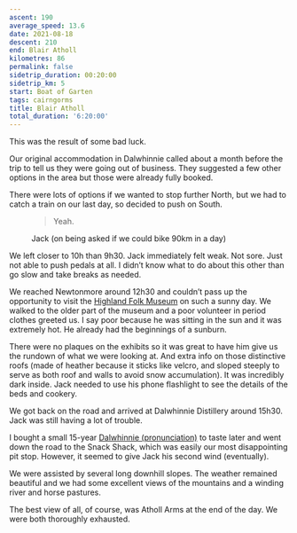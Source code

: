 ```yaml
---
ascent: 190
average_speed: 13.6
date: 2021-08-18
descent: 210
end: Blair Atholl
kilometres: 86
permalink: false
sidetrip_duration: 00:20:00
sidetrip_km: 5
start: Boat of Garten
tags: cairngorms
title: Blair Atholl
total_duration: '6:20:00'
---
```


This was the result of some bad luck.

Our original accommodation in Dalwhinnie called about a month before the trip to tell us they were going out of business. They suggested a few other options in the area but those were already fully booked.

There were lots of options if we wanted to stop further North, but we had to catch a train on our last day, so decided to push on South.

<figure>
<blockquote>
Yeah.
</blockquote>
<figcaption>Jack (on being asked if we could bike 90km in a day)</figcaption>
</figure>

We left closer to 10h than 9h30. Jack immediately felt weak. Not sore. Just not able to push pedals at all. I didn’t know what to do about this other than go slow and take breaks as needed.

We reached Newtonmore around 12h30 and couldn’t pass up the opportunity to visit the [Highland Folk Museum](https://www.highlifehighland.com/highlandfolkmuseum/) on such a sunny day. We walked to the older part of the museum and a poor volunteer in period clothes greeted us. I say poor because he was sitting in the sun and it was extremely hot. He already had the beginnings of a sunburn.

There were no plaques on the exhibits so it was great to have him give us the rundown of what we were looking at. And extra info on those distinctive roofs (made of heather because it sticks like velcro, and sloped steeply to serve as both roof and walls to avoid snow accumulation). It was incredibly dark inside. Jack needed to use his phone flashlight to see the details of the beds and cookery.

We got back on the road and arrived at Dalwhinnie Distillery around 15h30. Jack was still having a lot of trouble.

I bought a small 15-year [Dalwhinnie (pronunciation)](https://www.youtube.com/watch?v=FqHAT7wlveI&list=PL6TwbysAXiWKQfv9GFWwsGhyjeMDShAqp&index=25) to taste later and went down the road to the Snack Shack, which was easily our most disappointing pit stop. However, it seemed to give Jack his second wind (eventually).

We were assisted by several long downhill slopes. The weather remained beautiful and we had some excellent views of the mountains and a winding river and horse pastures.

The best view of all, of course, was Atholl Arms at the end of the day. We were both thoroughly exhausted.

